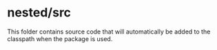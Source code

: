 # nested/src

This folder contains source code that will automatically be added to the classpath when
the package is used.
